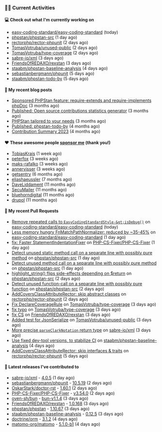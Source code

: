 ### 👨‍💻 Current Activities


#### 💻 Check out what I'm currently working on

- [easy-coding-standard/easy-coding-standard](https://github.com/easy-coding-standard/easy-coding-standard) (today)
- [phpstan/phpstan-src](https://github.com/phpstan/phpstan-src) (1 day ago)
- [rectorphp/rector-phpunit](https://github.com/rectorphp/rector-phpunit) (2 days ago)
- [TomasVotruba/unused-public](https://github.com/TomasVotruba/unused-public) (2 days ago)
- [TomasVotruba/type-coverage](https://github.com/TomasVotruba/type-coverage) (2 days ago)
- [sabre-io/xml](https://github.com/sabre-io/xml) (3 days ago)
- [FriendsOfREDAXO/rexstan](https://github.com/FriendsOfREDAXO/rexstan) (3 days ago)
- [staabm/phpstan-baseline-analysis](https://github.com/staabm/phpstan-baseline-analysis) (4 days ago)
- [sebastianbergmann/phpunit](https://github.com/sebastianbergmann/phpunit) (5 days ago)
- [staabm/phpstan-todo-by](https://github.com/staabm/phpstan-todo-by) (5 days ago)


#### 📜 My recent blog posts

- [Sponsored PHPStan feature: require-extends and require-implements phpDoc](https://staabm.github.io/2024/01/15/phpstan-require-extends-implements.html) (3 months ago)
- [Published: Open source contributions statistics generator](https://staabm.github.io/2024/01/10/oss-contribs-published.html) (3 months ago)
- [PHPStan tailored to your needs](https://staabm.github.io/2024/01/01/phpstan-customizing.html) (3 months ago)
- [Published: phpstan-todo-by](https://staabm.github.io/2023/12/17/phpstan-todo-by-published.html) (4 months ago)
- [Contribution Summary 2023](https://staabm.github.io/2023/12/07/contribution-summary-2023.html) (4 months ago)


#### ❤️ These awesome people [sponsor me](https://github.com/sponsors/staabm) (thank you!)

- [TobiasKrais](https://github.com/TobiasKrais) (1 week ago)
- [peterfox](https://github.com/peterfox) (3 weeks ago)
- [maks-rafalko](https://github.com/maks-rafalko) (3 weeks ago)
- [annervisser](https://github.com/annervisser) (3 weeks ago)
- [getsentry](https://github.com/getsentry) (6 months ago)
- [eliashaeussler](https://github.com/eliashaeussler) (7 months ago)
- [DaveLiddament](https://github.com/DaveLiddament) (11 months ago)
- [SecuMailer](https://github.com/SecuMailer) (11 months ago)
- [bluehorndigital](https://github.com/bluehorndigital) (11 months ago)
- [drupol](https://github.com/drupol) (11 months ago)


#### 🔨 My recent Pull Requests

- [Remove repeated calls to `EasyCodingStandardStyle-&gt;isDebug()`](https://github.com/easy-coding-standard/easy-coding-standard/pull/194) on [easy-coding-standard/easy-coding-standard](https://github.com/easy-coding-standard/easy-coding-standard) (today)
- [Less memory hungry FnMatchPathNormalizer: reduced by ~35-45%](https://github.com/easy-coding-standard/easy-coding-standard/pull/192) on [easy-coding-standard/easy-coding-standard](https://github.com/easy-coding-standard/easy-coding-standard) (1 day ago)
- [fix: Faster StatementIndentationFixer](https://github.com/PHP-CS-Fixer/PHP-CS-Fixer/pull/7957) on [PHP-CS-Fixer/PHP-CS-Fixer](https://github.com/PHP-CS-Fixer/PHP-CS-Fixer) (1 day ago)
- [Detect unused static method call on a separate line with possibly pure method](https://github.com/phpstan/phpstan-src/pull/3023) on [phpstan/phpstan-src](https://github.com/phpstan/phpstan-src) (1 day ago)
- [Detect unused method call on a separate line with possibly pure method](https://github.com/phpstan/phpstan-src/pull/3022) on [phpstan/phpstan-src](https://github.com/phpstan/phpstan-src) (1 day ago)
- [highlight_string() flips side-effects depending on $return](https://github.com/phpstan/phpstan-src/pull/3021) on [phpstan/phpstan-src](https://github.com/phpstan/phpstan-src) (2 days ago)
- [Detect unused function-call on a separate line with possibly pure function](https://github.com/phpstan/phpstan-src/pull/3020) on [phpstan/phpstan-src](https://github.com/phpstan/phpstan-src) (2 days ago)
- [AddCoversClassAttributeRector: skip abstract classes](https://github.com/rectorphp/rector-phpunit/pull/326) on [rectorphp/rector-phpunit](https://github.com/rectorphp/rector-phpunit) (2 days ago)
- [Fix DeclareCoverageRule](https://github.com/TomasVotruba/type-coverage/pull/37) on [TomasVotruba/type-coverage](https://github.com/TomasVotruba/type-coverage) (3 days ago)
- [fix typo](https://github.com/TomasVotruba/type-coverage/pull/36) on [TomasVotruba/type-coverage](https://github.com/TomasVotruba/type-coverage) (3 days ago)
- [fix CS](https://github.com/FriendsOfREDAXO/rexstan/pull/693) on [FriendsOfREDAXO/rexstan](https://github.com/FriendsOfREDAXO/rexstan) (3 days ago)
- [Added test for JsonSerialize](https://github.com/TomasVotruba/unused-public/pull/112) on [TomasVotruba/unused-public](https://github.com/TomasVotruba/unused-public) (3 days ago)
- [More precise `parseClarkNotation` return type](https://github.com/sabre-io/xml/pull/272) on [sabre-io/xml](https://github.com/sabre-io/xml) (3 days ago)
- [Use fixed dev-tool versions, to stabilize CI](https://github.com/staabm/phpstan-baseline-analysis/pull/155) on [staabm/phpstan-baseline-analysis](https://github.com/staabm/phpstan-baseline-analysis) (4 days ago)
- [AddCoversClassAttributeRector: skip interfaces &amp; traits](https://github.com/rectorphp/rector-phpunit/pull/325) on [rectorphp/rector-phpunit](https://github.com/rectorphp/rector-phpunit) (5 days ago)


#### 🔭 Latest releases I've contributed to

- [sabre-io/xml](https://github.com/sabre-io/xml) - [4.0.5](https://github.com/sabre-io/xml/releases/tag/4.0.5) (1 day ago)
- [sebastianbergmann/phpunit](https://github.com/sebastianbergmann/phpunit) - [10.5.19](https://github.com/sebastianbergmann/phpunit/releases/tag/10.5.19) (2 days ago)
- [OskarStark/doctor-rst](https://github.com/OskarStark/doctor-rst) - [1.60.1](https://github.com/OskarStark/doctor-rst/releases/tag/1.60.1) (2 days ago)
- [PHP-CS-Fixer/PHP-CS-Fixer](https://github.com/PHP-CS-Fixer/PHP-CS-Fixer) - [v3.54.0](https://github.com/PHP-CS-Fixer/PHP-CS-Fixer/releases/tag/v3.54.0) (2 days ago)
- [oven-sh/bun](https://github.com/oven-sh/bun) - [bun-v1.1.4](https://github.com/oven-sh/bun/releases/tag/bun-v1.1.4) (3 days ago)
- [FriendsOfREDAXO/rexstan](https://github.com/FriendsOfREDAXO/rexstan) - [1.0.168](https://github.com/FriendsOfREDAXO/rexstan/releases/tag/1.0.168) (3 days ago)
- [phpstan/phpstan](https://github.com/phpstan/phpstan) - [1.10.67](https://github.com/phpstan/phpstan/releases/tag/1.10.67) (3 days ago)
- [staabm/phpstan-baseline-analysis](https://github.com/staabm/phpstan-baseline-analysis) - [0.12.5](https://github.com/staabm/phpstan-baseline-analysis/releases/tag/0.12.5) (3 days ago)
- [doctrine/orm](https://github.com/doctrine/orm) - [3.1.2](https://github.com/doctrine/orm/releases/tag/3.1.2) (4 days ago)
- [matomo-org/matomo](https://github.com/matomo-org/matomo) - [5.1.0-b1](https://github.com/matomo-org/matomo/releases/tag/5.1.0-b1) (4 days ago)
